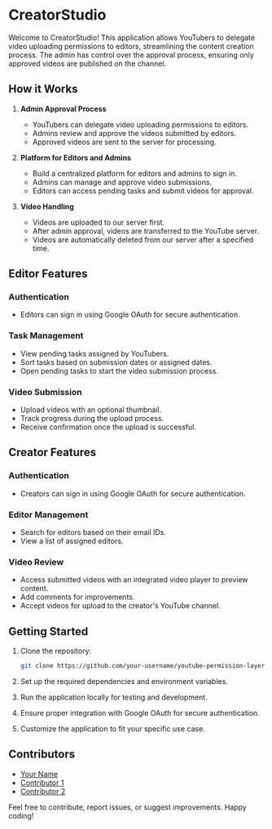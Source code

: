 # CreatorStudio

Welcome to CreatorStudio! This application allows YouTubers to delegate video uploading permissions to editors, streamlining the content creation process. The admin has control over the approval process, ensuring only approved videos are published on the channel.

## How it Works

1. **Admin Approval Process**
   - YouTubers can delegate video uploading permissions to editors.
   - Admins review and approve the videos submitted by editors.
   - Approved videos are sent to the server for processing.

2. **Platform for Editors and Admins**
   - Build a centralized platform for editors and admins to sign in.
   - Admins can manage and approve video submissions.
   - Editors can access pending tasks and submit videos for approval.

3. **Video Handling**
   - Videos are uploaded to our server first.
   - After admin approval, videos are transferred to the YouTube server.
   - Videos are automatically deleted from our server after a specified time.

## Editor Features

### Authentication
- Editors can sign in using Google OAuth for secure authentication.

### Task Management
- View pending tasks assigned by YouTubers.
- Sort tasks based on submission dates or assigned dates.
- Open pending tasks to start the video submission process.

### Video Submission
- Upload videos with an optional thumbnail.
- Track progress during the upload process.
- Receive confirmation once the upload is successful.

## Creator Features

### Authentication
- Creators can sign in using Google OAuth for secure authentication.

### Editor Management
- Search for editors based on their email IDs.
- View a list of assigned editors.

### Video Review
- Access submitted videos with an integrated video player to preview content.
- Add comments for improvements.
- Accept videos for upload to the creator's YouTube channel.

## Getting Started

1. Clone the repository:
   ```bash
   git clone https://github.com/your-username/youtube-permission-layer.git
   ```

2. Set up the required dependencies and environment variables.

3. Run the application locally for testing and development.

4. Ensure proper integration with Google OAuth for secure authentication.

5. Customize the application to fit your specific use case.

## Contributors

- [Your Name](https://github.com/your-username)
- [Contributor 1](https://github.com/contributor1)
- [Contributor 2](https://github.com/contributor2)

Feel free to contribute, report issues, or suggest improvements. Happy coding!